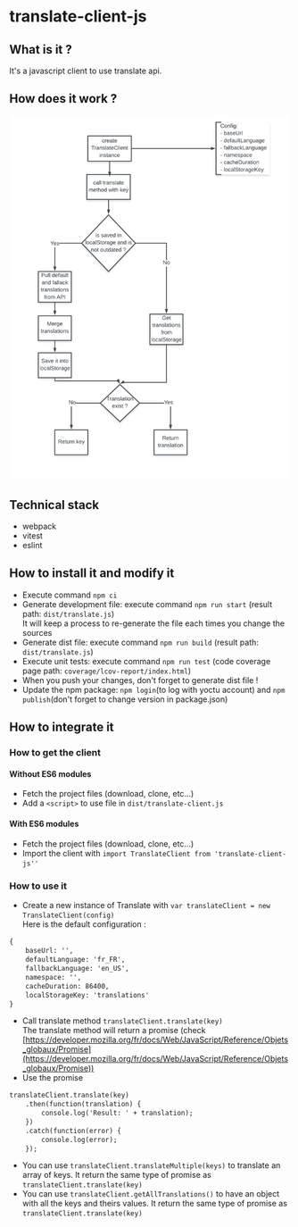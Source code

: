 # translate-client-js

## What is it ?

It's a javascript client to use translate api.

## How does it work ?

![alt text](https://raw.githubusercontent.com/flash-global/translate-client-js/master/documentation/images/chart_translate_client_js.jpeg)

## Technical stack

- webpack
- vitest
- eslint

## How to install it and modify it

- Execute command `npm ci`
- Generate development file: execute command `npm run start` (result path: `dist/translate.js`) <br />
It will keep a process to re-generate the file each times you change the sources
- Generate dist file: execute command `npm run build` (result path: `dist/translate.js`)
- Execute unit tests: execute command `npm run test` (code coverage page path: `coverage/lcov-report/index.html`)
- When you push your changes, don't forget to generate dist file !
- Update the npm package: `npm login`(to log with yoctu account) and `npm publish`(don't forget to change version in package.json)

## How to integrate it
### How to get the client
#### Without ES6 modules

- Fetch the project files (download, clone, etc...)
- Add a `<script>` to use file in `dist/translate-client.js`

#### With ES6 modules

- Fetch the project files (download, clone, etc...)
- Import the client with `import TranslateClient from 'translate-client-js''`

### How to use it

- Create a new instance of Translate with `var translateClient = new TranslateClient(config)` <br />
Here is the default configuration : <br >
```
{
    baseUrl: '',
    defaultLanguage: 'fr_FR',
    fallbackLanguage: 'en_US',
    namespace: '',
    cacheDuration: 86400,
    localStorageKey: 'translations'
} 
```
- Call translate method `translateClient.translate(key)`<br />
The translate method will return a promise (check [https://developer.mozilla.org/fr/docs/Web/JavaScript/Reference/Objets_globaux/Promise](https://developer.mozilla.org/fr/docs/Web/JavaScript/Reference/Objets_globaux/Promise))
- Use the promise<br />
```
translateClient.translate(key)
    .then(function(translation) {
        console.log('Result: ' + translation);
    })
    .catch(function(error) {
        console.log(error);
    });
```
- You can use `translateClient.translateMultiple(keys)` to translate an array of keys. It return the same type of promise as `translateClient.translate(key)`
- You can use `translateClient.getAllTranslations()` to have an object with all the keys and theirs values. It return the same type of promise as `translateClient.translate(key)`
